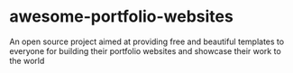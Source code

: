 # awesome-portfolio-websites
An open source project aimed at providing free and beautiful templates to everyone for building their portfolio websites and showcase their work to the world
